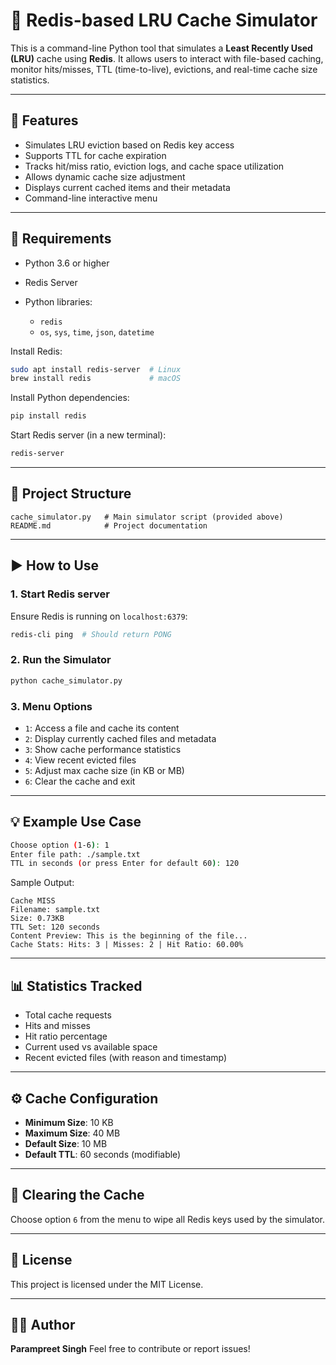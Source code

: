 # 🧠 Redis-based LRU Cache Simulator

This is a command-line Python tool that simulates a **Least Recently Used (LRU)** cache using **Redis**. It allows users to interact with file-based caching, monitor hits/misses, TTL (time-to-live), evictions, and real-time cache size statistics.

---

## 🚀 Features

* Simulates LRU eviction based on Redis key access
* Supports TTL for cache expiration
* Tracks hit/miss ratio, eviction logs, and cache space utilization
* Allows dynamic cache size adjustment
* Displays current cached items and their metadata
* Command-line interactive menu

---

## 🧰 Requirements

* Python 3.6 or higher
* Redis Server
* Python libraries:

  * `redis`
  * `os`, `sys`, `time`, `json`, `datetime`

Install Redis:

```bash
sudo apt install redis-server  # Linux
brew install redis             # macOS
```

Install Python dependencies:

```bash
pip install redis
```

Start Redis server (in a new terminal):

```bash
redis-server
```

---

## 📂 Project Structure

```
cache_simulator.py   # Main simulator script (provided above)
README.md            # Project documentation
```

---

## ▶️ How to Use

### 1. Start Redis server

Ensure Redis is running on `localhost:6379`:

```bash
redis-cli ping  # Should return PONG
```

### 2. Run the Simulator

```bash
python cache_simulator.py
```

### 3. Menu Options

* `1`: Access a file and cache its content
* `2`: Display currently cached files and metadata
* `3`: Show cache performance statistics
* `4`: View recent evicted files
* `5`: Adjust max cache size (in KB or MB)
* `6`: Clear the cache and exit

---

## 💡 Example Use Case

```bash
Choose option (1-6): 1
Enter file path: ./sample.txt
TTL in seconds (or press Enter for default 60): 120
```

Sample Output:

```
Cache MISS
Filename: sample.txt
Size: 0.73KB
TTL Set: 120 seconds
Content Preview: This is the beginning of the file...
Cache Stats: Hits: 3 | Misses: 2 | Hit Ratio: 60.00%
```

---

## 📊 Statistics Tracked

* Total cache requests
* Hits and misses
* Hit ratio percentage
* Current used vs available space
* Recent evicted files (with reason and timestamp)

---

## ⚙️ Cache Configuration

* **Minimum Size**: 10 KB
* **Maximum Size**: 40 MB
* **Default Size**: 10 MB
* **Default TTL**: 60 seconds (modifiable)

---

## 🧼 Clearing the Cache

Choose option `6` from the menu to wipe all Redis keys used by the simulator.

---

## 📜 License

This project is licensed under the MIT License.

---

## 🙋‍♂️ Author

**Parampreet Singh**
Feel free to contribute or report issues!

